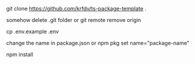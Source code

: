 git clone https://github.com/krfdv/ts-package-template .

somehow delete .git folder or git remote remove origin 

cp .env.example .env

change the name in package.json or npm pkg set name="package-name"

npm install
